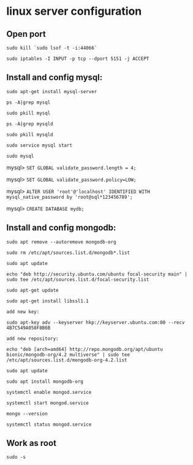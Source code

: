 # linux server configuration
## Open port
```
sudo kill `sudo lsof -t -i:44066`
```
```
sudo iptables -I INPUT -p tcp --dport 5151 -j ACCEPT
```
## Install and config mysql:
```
sudo apt-get install mysql-server
```
```
ps -A|grep mysql
```
```
sudo pkill mysql
```
```
ps -A|grep mysqld
```
```
sudo pkill mysqld
```
```
sudo service mysql start
```
```
sudo mysql
```
mysql> ```SET GLOBAL validate_password.length = 4;```

mysql> ```SET GLOBAL validate_password.policy=LOW;```

mysql> ```ALTER USER 'root'@'localhost' IDENTIFIED WITH mysql_native_password by 'root@sql*123456789';```

mysql> ```CREATE DATABASE mydb;```

## Install and config mongodb:
```
sudo apt remove --autoremove mongodb-org
```
```
sudo rm /etc/apt/sources.list.d/mongodb*.list
```
```
sudo apt update
```
```
echo "deb http://security.ubuntu.com/ubuntu focal-security main" | sudo tee /etc/apt/sources.list.d/focal-security.list
```
```
sudo apt-get update
```
```
sudo apt-get install libssl1.1
```
```
add new key:
```
```
sudo apt-key adv --keyserver hkp://keyserver.ubuntu.com:80 --recv 4B7C549A058F8B6B
```
```
add new repository:
```
```
echo "deb [arch=amd64] http://repo.mongodb.org/apt/ubuntu bionic/mongodb-org/4.2 multiverse" | sudo tee /etc/apt/sources.list.d/mongodb-org-4.2.list
```
```
sudo apt update
```
```
sudo apt install mongodb-org
```
```
systemctl enable mongod.service
```
```
systemctl start mongod.service
```
```
mongo --version
```
```
systemctl status mongod.service 
```
## Work as root
```
sudo -s
```

